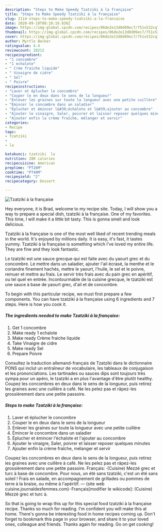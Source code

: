 ```yaml
---
description: "Steps to Make Speedy Tzatziki à la française"
title: "Steps to Make Speedy Tzatziki à la française"
slug: 2114-steps-to-make-speedy-tzatziki-a-la-francaise
date: 2020-09-10T08:18:19.836Z
image: https://img-global.cpcdn.com/recipes/06de2e13d8d09ec7/751x532cq70/tzatziki-a-la-francaise-photo-principale-de-la-recette.jpg
thumbnail: https://img-global.cpcdn.com/recipes/06de2e13d8d09ec7/751x532cq70/tzatziki-a-la-francaise-photo-principale-de-la-recette.jpg
cover: https://img-global.cpcdn.com/recipes/06de2e13d8d09ec7/751x532cq70/tzatziki-a-la-francaise-photo-principale-de-la-recette.jpg
author: Myrtle Becker
ratingvalue: 4.4
reviewcount: 28212
recipeingredient:
- "1 concombre"
- "1 echalote"
- " Crme fraiche liquide"
- " Vinaigre de cidre"
- " Sel"
- " Poivre"
recipeinstructions:
- "Laver et éplucher le concombre"
- "Couper le en deux dans le sens de la longueur"
- "Enlever les graines sur toute la longueur avec une petite cuillère"
- "Émincer le concombre dans un saladier"
- "Éplucher et émincer l&#39;échalote et l&#39;ajouter au concombre"
- "Ajouter le vinaigre, Saler, poivrer et laisser reposer quelques minutes"
- "Ajouter enfin la crème fraîche, mélanger et servir"
categories:
- Recipe
tags:
- tzatziki
- 
- la

katakunci: tzatziki  la 
nutrition: 280 calories
recipecuisine: American
preptime: "PT26M"
cooktime: "PT40M"
recipeyield: "2"
recipecategory: Dessert

---
```



![Tzatziki à la française](https://img-global.cpcdn.com/recipes/06de2e13d8d09ec7/751x532cq70/tzatziki-a-la-francaise-photo-principale-de-la-recette.jpg)

Hey everyone, it is Brad, welcome to my recipe site. Today, I will show you a way to prepare a special dish, tzatziki à la française. One of my favorites. This time, I will make it a little bit tasty. This is gonna smell and look delicious.

Tzatziki à la française is one of the most well liked of recent trending meals in the world. It's enjoyed by millions daily. It is easy, it's fast, it tastes yummy. Tzatziki à la française is something which I've loved my entire life. They are fine and they look fantastic.

Le tzatziki est une sauce grecque qui est faite avec du yaourt grec et du concombre. Le mettre dans un saladier, ajouter l&#39;ail écrasé, la menthe et le coriandre finement hachés, mettre le yaourt, l&#39;huile, le sel et le poivre, remuer et mettre au frais. Le servir très frais avec du pain grec en apéritif, ou tel quel en entrée. Incontourmable de la cuisine grecque, le tzatziki est une sauce à base de yaourt grec, d&#39;ail et de concombre.


To begin with this particular recipe, we must first prepare a few components. You can have tzatziki à la française using 6 ingredients and 7 steps. Here is how you cook it.

<!--inarticleads1-->

##### The ingredients needed to make Tzatziki à la française:

1. Get 1 concombre
1. Make ready 1 echalote
1. Make ready  Crème fraiche liquide
1. Take  Vinaigre de cidre
1. Make ready  Sel
1. Prepare  Poivre


Consultez la traduction allemand-français de Tzatziki dans le dictionnaire PONS qui inclut un entraîneur de vocabulaire, les tableaux de conjugaison et les prononciations. Les tartinades ou sauces dips sont toujours très sympa pour un apéro, le tzatziki a en plus l&#39;avantage d&#39;être plutôt healthy. Coupez les concombres en deux dans le sens de la longueur, puis retirez les graines avec une cuillère à café. Ne les pelez pas et râpez-les grossièrement dans une petite passoire. 

<!--inarticleads2-->

##### Steps to make Tzatziki à la française:

1. Laver et éplucher le concombre
1. Couper le en deux dans le sens de la longueur
1. Enlever les graines sur toute la longueur avec une petite cuillère
1. Émincer le concombre dans un saladier
1. Éplucher et émincer l&#39;échalote et l&#39;ajouter au concombre
1. Ajouter le vinaigre, Saler, poivrer et laisser reposer quelques minutes
1. Ajouter enfin la crème fraîche, mélanger et servir


Coupez les concombres en deux dans le sens de la longueur, puis retirez les graines avec une cuillère à café. Ne les pelez pas et râpez-les grossièrement dans une petite passoire. Français: ·(Cuisine) Mezzé grec et turc à base de concombre. Pour nous, un été sans tzatziki, c&#39;est un été sans soleil ! Frais en salade, en accompagnement de grillades ou pommes de terre à la braise, ou même à l&#39;apéritif. — (site web cuisine.journaldesfemmes.com)··Français[modifier le wikicode]: (Cuisine) Mezzé grec et turc à. 

So that is going to wrap this up for this special food tzatziki à la française recipe. Thanks so much for reading. I'm confident you will make this at home. There's gonna be interesting food in home recipes coming up. Don't forget to bookmark this page in your browser, and share it to your loved ones, colleague and friends. Thanks again for reading. Go on get cooking!

